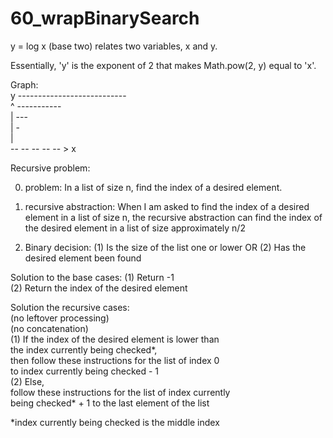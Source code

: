 # 60_wrapBinarySearch

y = log x (base two) relates two variables, x and y.

Essentially, 'y' is the exponent of 2 that
makes Math.pow(2, y) equal to 'x'.

Graph:   
y                   ---------------------------   
^        -----------   
|     ---   
|    -   
|   
 -- -- -- -- -- > x   

 Recursive problem:

 0. problem:
 In a list of size n, find the index of a desired element.

 1. recursive abstraction:
 When I am asked to find the index of a desired element in a
 list of size n, the recursive abstraction can find the index
 of the desired element in a list of size approximately n/2

 2. Binary decision:
 (1) Is the size of the list one or lower
 OR
 (2) Has the desired element been found

 Solution to the base cases:
 (1) Return -1   
 (2) Return the index of the desired element   

 Solution the recursive cases:   
 (no leftover processing)   
 (no concatenation)   
 (1) If the index of the desired element is lower than   
 the index currently being checked*,   
 then follow these instructions for the list of index 0   
 to index currently being checked - 1   
 (2) Else,  
 follow these instructions for the list of index currently   
 being checked* + 1 to the last element of the list    

*index currently being checked is the middle index
